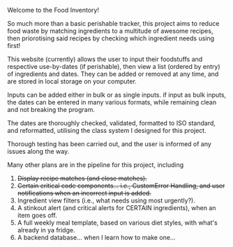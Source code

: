 Welcome to the Food Inventory! 

So much more than a basic perishable tracker, this project aims to reduce food waste by matching ingredients to a multitude of awesome recipes, then priorotising said recipes 
by checking which ingredient needs using first! 

This website (currently) allows the user to input their foodstuffs and respective use-by-dates (if perishable), then view a list (ordered by entry) of ingredients and dates. 
They can be added or removed at any time, and are stored in local storage on your computer.

Inputs can be added either in bulk or as single inputs. if input as bulk inputs, the dates can be entered in many various formats, while remaining clean and not breaking the program.

The dates are thoroughly checked, validated, formatted to ISO standard, and reformatted, utilising the class system I designed for this project.

Thorough testing has been carried out, and the user is informed of any issues along the way.

Many other plans are in the pipeline for this project, including 

1. ~~Display recipe matches (and close matches).~~
2. ~~Certain critical code components... i.e., CustomError Handling, and user notifications when an incorrect input is added.~~
3. Ingredient view filters (i.e., what needs using most urgently?).
4. A stinkout alert (and critical alerts for CERTAIN ingredients), when an item goes off.
5. A full weekly meal template, based on various diet styles, with what's already in ya fridge.
6. A backend database... when I learn how to make one...
